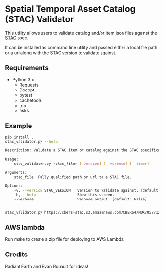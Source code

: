 # Spatial Temporal Asset Catalog (STAC) Validator

This utility allows users to validate catalog and/or item json files against the [STAC](https://github.com/radiantearth/stac-spec) spec.

It can be installed as command line utility and passed either a local file path or a url along with the STAC version to validate against.

## Requirements

* Python 3.x
    * Requests
    * Docopt
    * pytest
    * cachetools
    * trio
    * asks

## Example

```bash
pip install .
stac_validator.py --help

Description: Validate a STAC item or catalog against the STAC specification.

Usage:
    stac_validator.py <stac_file> [-version] [--verbose] [--timer]

Arguments:
    stac_file  Fully qualified path or url to a STAC file.

Options:
    -v, --version STAC_VERSION   Version to validate against. [default: master]
    -h, --help                   Show this screen.
    --verbose                    Verbose output. [default: False]


stac_validator.py https://cbers-stac.s3.amazonaws.com/CBERS4/MUX/057/122/catalog.json -v v0.5.2
```

## AWS lambda
Run make to create a zip file for deploying to AWS Lambda.

## Credits
Radiant Earth and Evan Rouault for ideas!